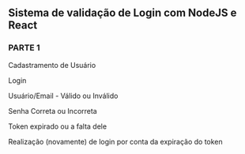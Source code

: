 ## Sistema de validação de Login com NodeJS e React 

### PARTE 1

Cadastramento de Usuário

Login

Usuário/Email - Válido ou Inválido

Senha Correta ou Incorreta

Token expirado ou a falta dele

Realização (novamente) de login por conta da expiração do token

